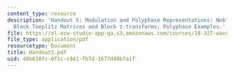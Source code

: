 ```yaml
---
content_type: resource
description: 'Handout 5: Modulation and Polyphase Representations: Noble Identities;
  Block Toeplitz Matrices and Block z-transforms; Polyphase Examples.'
file: https://ol-ocw-studio-app-qa.s3.amazonaws.com/courses/18-327-wavelets-filter-banks-and-applications-spring-2003/48b610fc0f1cc941fb7d1677d48b7a1f_Handout5.pdf
file_type: application/pdf
resourcetype: Document
title: Handout5.pdf
uid: 48b610fc-0f1c-c941-fb7d-1677d48b7a1f
---
```

